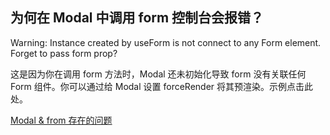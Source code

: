 
## 为何在 Modal 中调用 form 控制台会报错？

Warning: Instance created by useForm is not connect to any Form element. Forget to pass form prop?

这是因为你在调用 form 方法时，Modal 还未初始化导致 form 没有关联任何 Form 组件。你可以通过给 Modal 设置 forceRender 将其预渲染。示例点击此处。

[Modal & from 存在的问题](https://codesandbox.io/s/antd-reproduction-template-ibu5c?file=/index.js:380-394)
